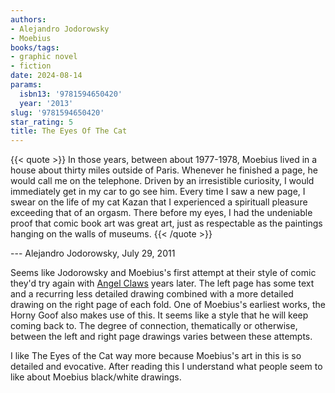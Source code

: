 ```yaml
---
authors:
- Alejandro Jodorowsky
- Moebius
books/tags:
- graphic novel
- fiction
date: 2024-08-14
params:
  isbn13: '9781594650420'
  year: '2013'
slug: '9781594650420'
star_rating: 5
title: The Eyes Of The Cat
--- 
```


{{< quote >}}
In those years, between about 1977-1978, Moebius lived in a house about thirty miles outside of Paris. Whenever he finished a page, he would call me on the telephone. Driven by an irresistible curiosity, I would immediately get in my car to go see him. Every time I saw a new page, I swear on the life of my cat Kazan that I experienced a spirituall pleasure exceeding that of an orgasm. There before my eyes, I had the undeniable proof that comic book art was great art, just as respectable as the paintings hanging on the walls of museums.
{{< /quote >}}

--- Alejandro Jodorowsky, July 29, 2011 


<!--more-->

Seems like Jodorowsky and Moebius's first attempt at their style of comic they'd try again with [Angel Claws](/books/9781594650123) years later. The left page has some text and a recurring less detailed drawing combined with a more detailed drawing on the right page of each fold. One of Moebius's earliest works, the Horny Goof also makes use of this. It seems like a style that he will keep coming back to. The degree of connection, thematically or otherwise, between the left and right page drawings varies between these attempts.

I like The Eyes of the Cat way more because Moebius's art in this is so detailed and evocative. After reading this I understand what people seem to like about Moebius black/white drawings.